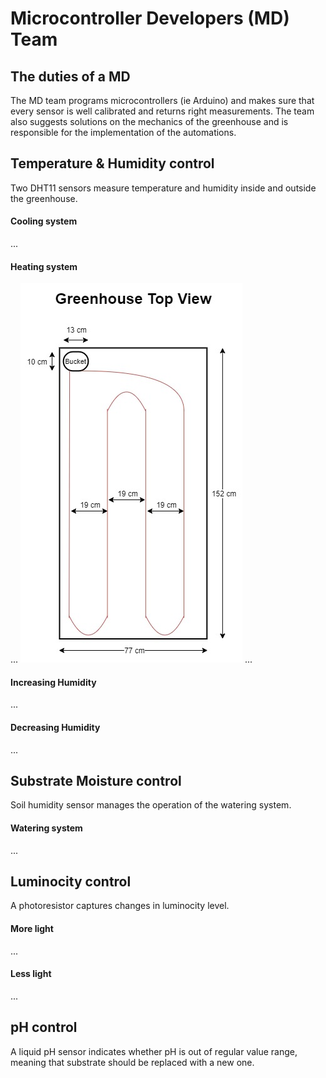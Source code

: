 # Microcontroller Developers (MD) Team

## The duties of a MD
The MD team programs microcontrollers (ie Arduino) and makes sure that every sensor is well calibrated and returns right measurements. The team also suggests solutions on the mechanics of the greenhouse and is responsible for the implementation of the automations. 

## Temperature & Humidity control
Two DHT11 sensors measure temperature and humidity inside and outside the greenhouse.

#### Cooling system
...

#### Heating system
...
![Image](readme_images/heating_top_view.jpg)
...

#### Increasing Humidity
...

#### Decreasing Humidity
...

## Substrate Moisture control
Soil humidity sensor manages the operation of the watering system.

#### Watering system
...

## Luminocity control
A photoresistor captures changes in luminocity level.

#### More light
...

#### Less light
...

## pH control
A liquid pH sensor indicates whether pH is out of regular value range, meaning that substrate should be replaced with a new one.
